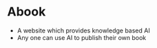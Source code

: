 # Abook
- A website which provides knowledge based AI
- Any one can use AI to publish their own book